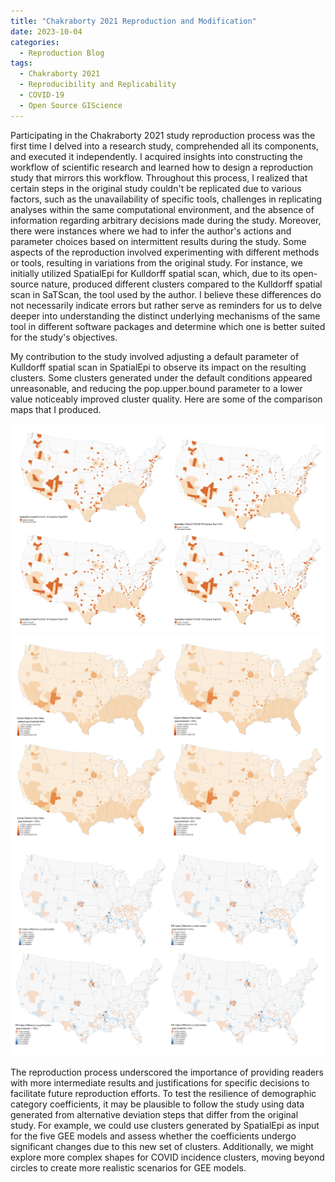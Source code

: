 ```yaml
---
title: "Chakraborty 2021 Reproduction and Modification"
date: 2023-10-04
categories:
  - Reproduction Blog
tags:
  - Chakraborty 2021
  - Reproducibility and Replicability
  - COVID-19
  - Open Source GIScience
---
```


Participating in the Chakraborty 2021 study reproduction process was the first time I delved into a research study, comprehended all its components, and executed it independently. I acquired insights into constructing the workflow of scientific research and learned how to design a reproduction study that mirrors this workflow. Throughout this process, I realized that certain steps in the original study couldn't be replicated due to various factors, such as the unavailability of specific tools, challenges in replicating analyses within the same computational environment, and the absence of information regarding arbitrary decisions made during the study. Moreover, there were instances where we had to infer the author's actions and parameter choices based on intermittent results during the study. Some aspects of the reproduction involved experimenting with different methods or tools, resulting in variations from the original study. For instance, we initially utilized SpatialEpi for Kulldorff spatial scan, which, due to its open-source nature, produced different clusters compared to the Kulldorff spatial scan in SaTScan, the tool used by the author. I believe these differences do not necessarily indicate errors but rather serve as reminders for us to delve deeper into understanding the distinct underlying mechanisms of the same tool in different software packages and determine which one is better suited for the study's objectives. 

My contribution to the study involved adjusting a default parameter of Kulldorff spatial scan in SpatialEpi to observe its impact on the resulting clusters. Some clusters generated under the default conditions appeared unreasonable, and reducing the pop.upper.bound parameter to a lower value noticeably improved cluster quality. Here are some of the comparison maps that I produced. 

![Clusters of Different Parameters](/assets/images/clusters.png)
![Cluster Relative Risk](/assets/images/RRCluster.png)
![Local and Cluster Relative Risk Difference](/assets/images/RRDiff.png)

The reproduction process underscored the importance of providing readers with more intermediate results and justifications for specific decisions to facilitate future reproduction efforts. To test the resilience of demographic category coefficients, it may be plausible to follow the study using data generated from alternative deviation steps that differ from the original study. For example, we could use clusters generated by SpatialEpi as input for the five GEE models and assess whether the coefficients undergo significant changes due to this new set of clusters. Additionally, we might explore more complex shapes for COVID incidence clusters, moving beyond circles to create more realistic scenarios for GEE models.

